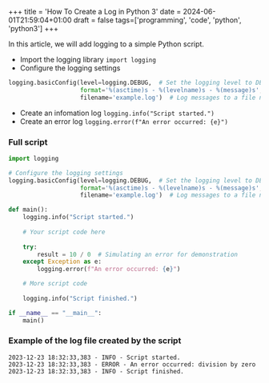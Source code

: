 +++
title = 'How To Create a Log in Python 3'
date = 2024-06-01T21:59:04+01:00
draft = false
tags=['programming', 'code', 'python', 'python3']
+++

In this article, we will add logging to a simple Python script.

- Import the logging library `import logging`
- Configure the logging settings

```python
logging.basicConfig(level=logging.DEBUG,  # Set the logging level to DEBUG for all messages
                    format='%(asctime)s - %(levelname)s - %(message)s',
                    filename='example.log')  # Log messages to a file named example.log
```

- Create an infomation log `logging.info("Script started.")`
- Create an error log `logging.error(f"An error occurred: {e}")`

### Full script

```python
import logging

# Configure the logging settings
logging.basicConfig(level=logging.DEBUG,  # Set the logging level to DEBUG for all messages
                    format='%(asctime)s - %(levelname)s - %(message)s',
                    filename='example.log')  # Log messages to a file named example.log

def main():
    logging.info("Script started.")
    
    # Your script code here
    
    try:
        result = 10 / 0  # Simulating an error for demonstration
    except Exception as e:
        logging.error(f"An error occurred: {e}")

    # More script code
    
    logging.info("Script finished.")

if __name__ == "__main__":
    main()

```

### Example of the log file created by the script

```log
2023-12-23 18:32:33,383 - INFO - Script started.
2023-12-23 18:32:33,383 - ERROR - An error occurred: division by zero
2023-12-23 18:32:33,383 - INFO - Script finished.
````